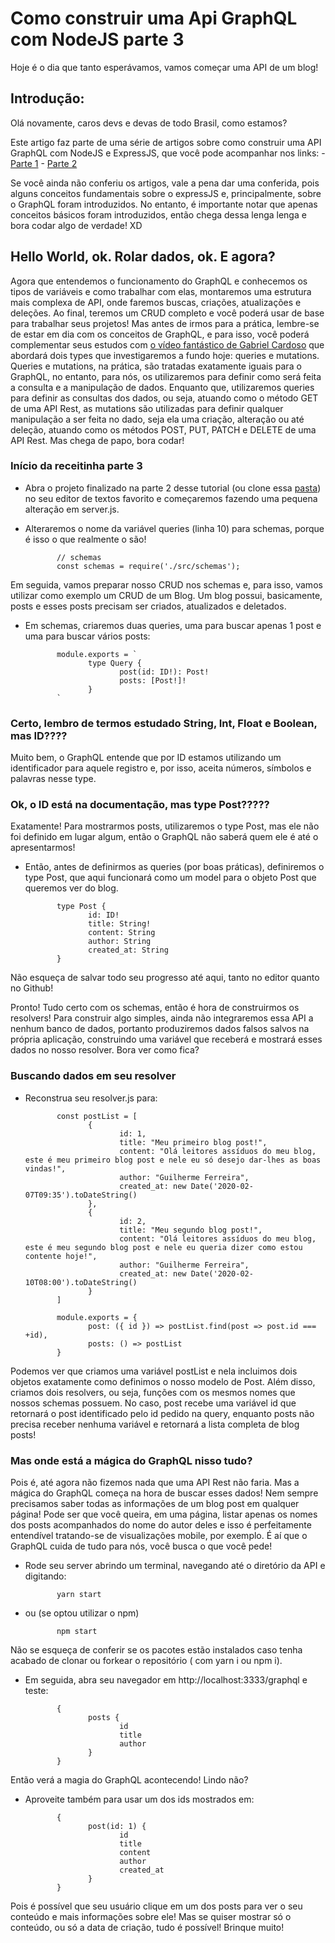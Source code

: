 # Como construir uma Api GraphQL com NodeJS parte 3

Hoje é o dia que tanto esperávamos, vamos começar uma API de um blog!

## Introdução:

Olá novamente, caros devs e devas de todo Brasil, como estamos?

Este artigo faz parte de uma série de artigos sobre como construir uma API GraphQL com NodeJS e ExpressJS, que você pode acompanhar nos links: 
       - [Parte 1](https://ezdevs.com.br/como-construir-uma-api-graphql-com-nodejs/)
       - [Parte 2](https://ezdevs.com.br/como-construir-uma-api-graphql-com-nodejs-parte-2/)

Se você ainda não conferiu os artigos, vale a pena dar uma conferida, pois alguns conceitos fundamentais sobre o expressJS e, principalmente, sobre o GraphQL foram introduzidos. No entanto, é importante notar que apenas conceitos básicos foram introduzidos, então chega dessa lenga lenga e bora codar algo de verdade! XD

## Hello World, ok. Rolar dados, ok. E agora?

Agora que entendemos o funcionamento do GraphQL e conhecemos os tipos de variáveis e como trabalhar com elas, montaremos uma estrutura mais complexa de API, onde faremos buscas, criações, atualizações e deleções. Ao final, teremos um CRUD completo e você poderá usar de base para trabalhar seus projetos!
Mas antes de irmos para a prática, lembre-se de estar em dia com os conceitos de GraphQL, e para isso, você poderá complementar seus estudos com [o vídeo fantástico de Gabriel Cardoso](https://www.youtube.com/watch?v=0MfMYPvimYo&trk=) que abordará dois types que investigaremos a fundo hoje: queries e mutations. 
Queries e mutations, na prática, são tratadas exatamente iguais para o GraphQL, no entanto, para nós, os utilizaremos para definir como será feita a consulta e a manipulação de dados. Enquanto que, utilizaremos queries para definir as consultas dos dados, ou seja, atuando como o método GET de uma API Rest, as mutations são utilizadas para definir qualquer manipulação a ser feita no dado, seja ela uma criação, alteração ou até deleção, atuando como os métodos POST, PUT, PATCH e DELETE de uma API Rest.
Mas chega de papo, bora codar!

### Início da receitinha parte 3
 - Abra o projeto finalizado na parte 2 desse tutorial (ou clone essa [pasta](https://github.com/Guiradi/Tutorial-API-GraphQL/tree/master/api-graphql-tutorial-part-II)) no seu editor de textos favorito e começaremos fazendo uma pequena alteração em server.js.

 - Alteraremos o nome da variável queries (linha 10) para schemas, porque é isso o que realmente o são!

              // schemas
              const schemas = require('./src/schemas');

Em seguida, vamos preparar nosso CRUD nos schemas e, para isso, vamos utilizar como exemplo um CRUD de um Blog. Um blog possui, basicamente, posts e esses posts precisam ser criados, atualizados e deletados.

 - Em schemas, criaremos duas queries, uma para buscar apenas 1 post e uma para buscar vários posts:

              module.exports = `
                     type Query {
                            post(id: ID!): Post!
                            posts: [Post!]!
                     }
              `

### Certo, lembro de termos estudado String, Int, Float e Boolean, mas ID????
 
Muito bem, o GraphQL entende que por ID estamos utilizando um identificador para aquele registro e, por isso, aceita números, símbolos e palavras nesse type.

### Ok, o ID está na documentação, mas type Post?????

Exatamente! Para mostrarmos posts, utilizaremos o type Post, mas ele não foi definido em lugar algum, então o GraphQL não saberá quem ele é até o apresentarmos!

 - Então, antes de definirmos as queries (por boas práticas), definiremos o type Post, que aqui funcionará como um model para o objeto Post que queremos ver do blog.

              type Post {
                     id: ID!
                     title: String!
                     content: String
                     author: String
                     created_at: String
              }

Não esqueça de salvar todo seu progresso até aqui, tanto no editor quanto no Github!

Pronto! Tudo certo com os schemas, então é hora de construirmos os resolvers! Para construir algo simples, ainda não integraremos essa API a nenhum banco de dados, portanto produziremos dados falsos salvos na própria aplicação, construindo uma variável que receberá e mostrará esses dados no nosso resolver. Bora ver como fica?

### Buscando dados em seu resolver

 - Reconstrua seu resolver.js para:

              const postList = [
                     {
                            id: 1,
                            title: "Meu primeiro blog post!",
                            content: "Olá leitores assíduos do meu blog, este é meu primeiro blog post e nele eu só desejo dar-lhes as boas vindas!",
                            author: "Guilherme Ferreira",
                            created_at: new Date('2020-02-07T09:35').toDateString()
                     },
                     {
                            id: 2,
                            title: "Meu segundo blog post!",
                            content: "Olá leitores assíduos do meu blog, este é meu segundo blog post e nele eu queria dizer como estou contente hoje!",
                            author: "Guilherme Ferreira",
                            created_at: new Date('2020-02-10T08:00').toDateString()
                     }
              ]

              module.exports = {
                     post: ({ id }) => postList.find(post => post.id === +id),
                     posts: () => postList
              }

Podemos ver que criamos uma variável postList e nela incluimos dois objetos exatamente como definimos o nosso modelo de Post. Além disso, criamos dois resolvers, ou seja, funções com os mesmos nomes que nossos schemas possuem. 
No caso, post recebe uma variável id que retornará o post identificado pelo id pedido na query, enquanto posts não precisa receber nenhuma variável e retornará a lista completa de blog posts!

### Mas onde está a mágica do GraphQL nisso tudo?

Pois é, até agora não fizemos nada que uma API Rest não faria. Mas a mágica do GraphQL começa na hora de buscar esses dados! 
Nem sempre precisamos saber todas as informações de um blog post em qualquer página! Pode ser que você queira, em uma página, listar apenas os nomes dos posts acompanhados do nome do autor deles e isso é perfeitamente entendível tratando-se de visualizações mobile, por exemplo. É aí que o GraphQL cuida de tudo para nós, você busca o que você pede!

 - Rode seu server abrindo um terminal, navegando até o diretório da API e digitando:

              yarn start

 - ou (se optou utilizar o npm)

              npm start

Não se esqueça de conferir se os pacotes estão instalados caso tenha acabado de clonar ou forkear o repositório ( com yarn i ou npm i).

 - Em seguida, abra seu navegador em http://localhost:3333/graphql e teste:

              {
                     posts {
                            id
                            title
                            author
                     }
              }

Então verá a magia do GraphQL acontecendo! Lindo não?
 - Aproveite também para usar um dos ids mostrados em:

              {
                     post(id: 1) {
                            id
                            title
                            content
                            author
                            created_at
                     }
              }

Pois é possível que seu usuário clique em um dos posts para ver o seu conteúdo e mais informações sobre ele! Mas se quiser mostrar só o conteúdo, ou só a data de criação, tudo é possível! Brinque muito!